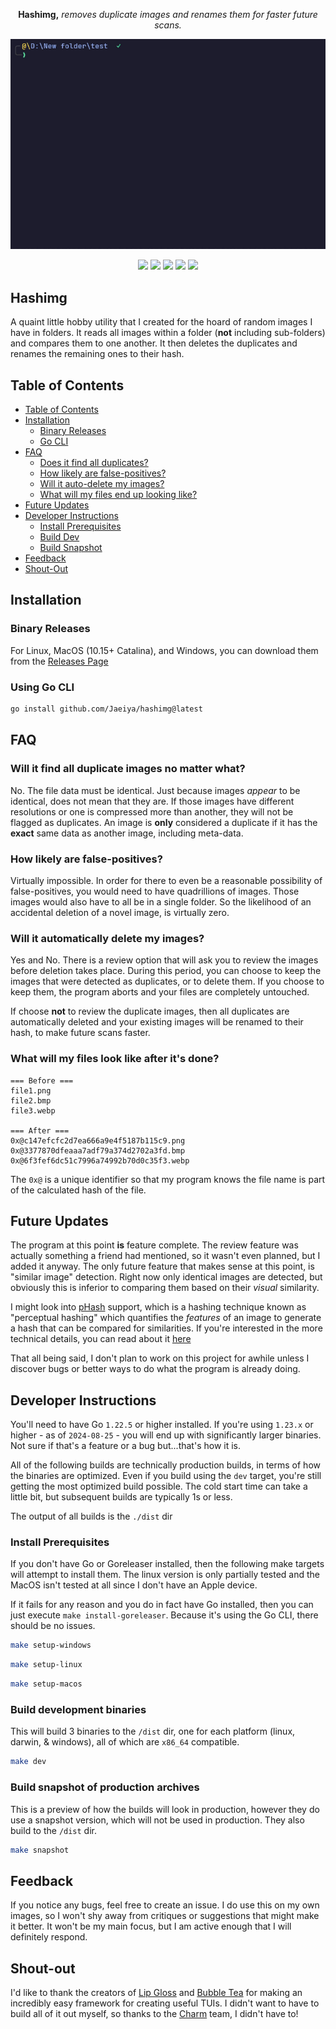 <p align="center">
<b>Hashimg,</b> <i>removes duplicate images and renames them for faster future scans.</i>
</p>

<p align="center">
   <img src="https://github.com/Jaeiya/hashimg/blob/1c5b3435dfede011f2f28e0f5d3d2907e1928e8d/demo/hashimg_demo.gif" alt="demo">
</p>

<p align="center">
   <a href="https://goreportcard.com/report/github.com/jaeiya/hashimg"><img src="https://goreportcard.com/badge/github.com/jaeiya/hashimg"></a>
   <a href="https://github.com/Jaeiya/hashimg/actions"><img src="https://img.shields.io/github/actions/workflow/status/jaeiya/hashimg/release.yml"></a>
   <a href="https://github.com/Jaeiya/hashimg/releases"><img src="https://img.shields.io/github/v/release/jaeiya/hashimg"></a>
   <a href="#"><img src="https://img.shields.io/github/go-mod/go-version/jaeiya/hashimg"></a>
   <a href="https://wakatime.com/projects/hashimg?branches=on%2Cdev"><img src="https://wakatime.com/badge/user/92eac300-9535-4747-a2e0-0cfb5d345c51/project/bb183dcc-4615-42c1-95f8-2395c879c3e3.svg"></a>

</p>

## Hashimg

A quaint little hobby utility that I created for the hoard of random images I have in folders. It
reads all images within a folder (**not** including sub-folders) and compares them to one another.
It then deletes the duplicates and renames the remaining ones to their hash.

## Table of Contents

- [Table of Contents](#table-of-contents)
- [Installation](#installation)
  - [Binary Releases](#binary-releases)
  - [Go CLI](#using-go-cli)
- [FAQ](#faq)
  - [Does it find all duplicates?](#will-it-find-all-duplicate-images-no-matter-what)
  - [How likely are false-positives?](#how-likely-are-false-positives)
  - [Will it auto-delete my images?](#will-it-automatically-delete-my-images)
  - [What will my files end up looking like?](#what-will-my-files-look-like-after-its-done)
- [Future Updates](#future-updates)
- [Developer Instructions](#developer-instructions)
  - [Install Prerequisites](#install-prerequisites)
  - [Build Dev](#build-development-binaries)
  - [Build Snapshot](#build-snapshot-of-production-archives)
- [Feedback](#feedback)
- [Shout-Out](#shout-out)

## Installation

### Binary Releases

For Linux, MacOS (10.15+ Catalina), and Windows, you can download them from the [Releases Page](https://github.com/Jaeiya/hashimg/releases)

### Using Go CLI

```bash
go install github.com/Jaeiya/hashimg@latest
```

## FAQ

### Will it find all duplicate images no matter what?

No. The file data must be identical. Just because images _appear_ to be identical, does not mean
that they are. If those images have different resolutions or one is compressed more than another,
they will not be flagged as duplicates. An image is **only** considered a duplicate if it has
the **exact** same data as another image, including meta-data.

### How likely are false-positives?

Virtually impossible. In order for there to even be a reasonable possibility of false-positives,
you would need to have quadrillions of images. Those images would also have to all be in
a single folder. So the likelihood of an accidental deletion of a novel image, is virtually zero.

### Will it automatically delete my images?

Yes and No. There is a review option that will ask you to review the images before deletion takes
place. During this period, you can choose to keep the images that were detected as duplicates,
or to delete them. If you choose to keep them, the program aborts and your files are completely
untouched.

If choose **not** to review the duplicate images, then all duplicates are automatically deleted
and your existing images will be renamed to their hash, to make future scans faster.

### What will my files look like after it's done?

```
=== Before ===
file1.png
file2.bmp
file3.webp

=== After ===
0x@c147efcfc2d7ea666a9e4f5187b115c9.png
0x@3377870dfeaaa7adf79a374d2702a3fd.bmp
0x@6f3fef6dc51c7996a74992b70d0c35f3.webp
```

The `0x@` is a unique identifier so that my program knows the file name is part of the calculated
hash of the file.

## Future Updates

The program at this point **is** feature complete. The review feature was actually something a friend
had mentioned, so it wasn't even planned, but I added it anyway. The only future feature that makes
sense at this point, is "similar image" detection. Right now only identical images are detected,
but obviously this is inferior to comparing them based on their _visual_ similarity.

I might look into [pHash] support, which is a hashing technique known as "perceptual hashing"
which quantifies the _features_ of an image to generate a hash that can be compared for similarities.
If you're interested in the more technical details, you can read about it [here](https://www.hackerfactor.com/blog/index.php?/archives/432-Looks-Like-It.html)

That all being said, I don't plan to work on this project for awhile unless I discover bugs or better
ways to do what the program is already doing.

[pHash]: https://github.com/corona10/goimagehash

## Developer Instructions

You'll need to have Go `1.22.5` or higher installed. If you're using `1.23.x` or higher - as of
`2024-08-25` - you will end up with significantly larger binaries. Not sure if that's a feature
or a bug but...that's how it is.

All of the following builds are technically production builds, in terms of how the binaries are
optimized. Even if you build using the `dev` target, you're still getting the most optimized
build possible. The cold start time can take a little bit, but subsequent builds are typically
1s or less.

The output of all builds is the `./dist` dir

### Install Prerequisites

If you don't have Go or Goreleaser installed, then the following make targets will attempt to
install them. The linux version is only partially tested and the MacOS isn't tested at all
since I don't have an Apple device.

If it fails for any reason and you do in fact have Go installed, then you can just execute
`make install-goreleaser`. Because it's using the Go CLI, there should be no issues.

```bash
make setup-windows
```

```bash
make setup-linux
```

```bash
make setup-macos
```

### Build development binaries

This will build 3 binaries to the `/dist` dir, one for each platform (linux, darwin, & windows),
all of which are `x86_64` compatible.

```bash
make dev
```

### Build snapshot of production archives

This is a preview of how the builds will look in production, however they do use a snapshot
version, which will not be used in production. They also build to the `/dist` dir.

```bash
make snapshot
```

## Feedback

If you notice any bugs, feel free to create an issue. I do use this on my own images, so I won't shy
away from critiques or suggestions that might make it better. It won't be my main focus, but I am
active enough that I will definitely respond.

## Shout-out

I'd like to thank the creators of [Lip Gloss] and [Bubble Tea] for making an incredibly easy framework
for creating useful TUIs. I didn't want to have to build all of it out myself, so thanks to the
[Charm] team, I didn't have to!

[Releases]: https://github.com/Jaeiya/hashimg/releases
[Lip Gloss]: https://github.com/charmbracelet/lipgloss
[Bubble Tea]: https://github.com/charmbracelet/bubbletea
[Charm]: https://charm.sh
